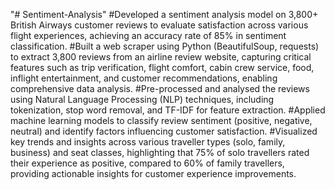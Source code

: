 "# Sentiment-Analysis" 
#Developed a sentiment analysis model on 3,800+ British Airways customer reviews to evaluate satisfaction across various flight experiences, achieving an accuracy rate of 85% in sentiment classification. 
#Built a web scraper using Python (BeautifulSoup, requests) to extract 3,800 reviews from an airline review website, capturing critical features such as trip verification, flight comfort, cabin crew service, food, inflight entertainment, and customer recommendations, enabling comprehensive data analysis. 
#Pre-processed and analysed the reviews using Natural Language Processing (NLP) techniques, including tokenization, stop word removal, and TF-IDF for feature extraction. 
#Applied machine learning models to classify review sentiment (positive, negative, neutral) and identify factors influencing customer satisfaction. 
#Visualized key trends and insights across various traveller types (solo, family, business) and seat classes, highlighting that 75% of solo travellers rated their experience as positive, compared to 60% of family travellers, providing actionable insights for customer experience improvements. 
